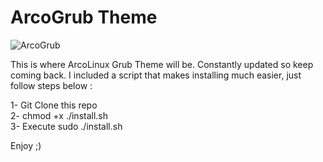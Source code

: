 # ArcoGrub Theme

![ArcoGrub](https://www.youtube.com/watch?v=05ndG6SzfnM)

This is where ArcoLinux Grub Theme will be. Constantly updated so keep coming back. I included a script that makes installing much easier, just follow steps below :<br />

1- Git Clone this repo<br />
2- chmod +x ./install.sh<br />
3- Execute sudo ./install.sh<br />

Enjoy ;)
